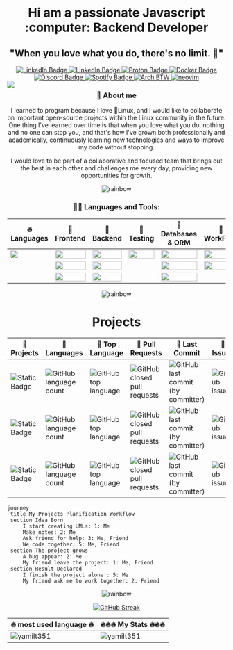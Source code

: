 <h1 align="center">Hi am a passionate Javascript :computer: Backend Developer</h1>
<h2 align="center"> "When you love what you do, there's no limit. 🤘"</h2>

 
 <div id="badges" align="center">
   <a href="https://yamil-tauil.onrender.com/">
    <img src="https://img.shields.io/badge/My Portfolio-red?style=for-the-badge&logoColor=white" alt="LinkedIn Badge"/>
  </a>
  <a href="https://www.linkedin.com/in/yamil-tauil/">
    <img src="https://img.shields.io/badge/LinkedIn-blue?style=for-the-badge&logo=linkedin&logoColor=white" alt="LinkedIn Badge"/>
  </a>
  <a href="mailto:3bl48d8gf@mozmail.com">
    <img src="https://img.shields.io/badge/ProtonMail-8B89CC?style=for-the-badge&logo=protonmail&logoColor=white" alt="Proton Badge"/>
  </a>
 <a href="https://hub.docker.com/u/clamshell6412">
    <img src="https://img.shields.io/badge/My Docker-blue?style=for-the-badge&logo=docker&logoColor=white" alt="Docker Badge"/>
  </a>
<a href="https://discord.gg/5kMp9HwM">
    <img src="https://img.shields.io/badge/Discord-7289DA?style=for-the-badge&logo=discord&logoColor=white" alt="Discord Badge"/>
  </a>
  <a href="https://open.spotify.com/playlist/2cALbCbLEZAljjdnkTE7F7?si=131aff0ed78e44b4">
    <img src="https://img.shields.io/badge/Soundtracks-1ED760?&style=for-the-badge&logo=spotify&logoColor=white" alt="Spotify Badge"/>
  </a>
  <a href="https://github.com/yamilt351/yamilt351/">
    <img src="https://img.shields.io/badge/I Use Arch BTW-1793D1?style=for-the-badge&logo=arch-linux&logoColor=white" alt="Arch BTW "/>
  </a>
   <a href="https://github.com/yamilt351/neovim">
    <img src="https://img.shields.io/badge/My NeoVim Set Up-%2357A143.svg?&style=for-the-badge&logo=neovim&logoColor=white" alt="neovim"/>
  </a>
</div>

<img src ="https://github.com/yamilt351/yamilt351/assets/88646148/d1c3c1dd-8504-47e3-85fc-79b1216ba53b" align="left"/>
<div align="right">
 
<h3 align="center">🌱 About me </h3>
<div align="center"> 
I learned to program because I love 🐧Linux, and I would like to collaborate on important open-source projects within the Linux community in the future. One thing I've learned over time is that when you love what you do, nothing and no one can stop you, and that's how I've grown both professionally and academically, continuously learning new technologies and ways to improve my code without stopping.

I would love to be part of a collaborative and focused team that brings out the best in each other and challenges me every day, providing new opportunities for growth.
</div>
</div>

<div align="center">
 
 ![rainbow](https://github.com/yamilt351/yamilt351/assets/88646148/c92553d4-d47d-4bcb-a505-5e861de4dba6)
 
<h3>👨‍💻 Languages and Tools:</h3>

|🔥 Languages |📌 Frontend        |📌 Backend            | 📌 Testing        |📌 Databases & ORM |📌      WorkFlow | 
|----------| --------------- | ------------------ | --------------|----------|---------------|
|<img src="https://img.shields.io/badge/JavaScript-F7DF1E?style=for-the-badge&logo=javascript&logoColor=black"/>| <img src="https://img.shields.io/badge/React-20232A?style=for-the-badge&logo=react&logoColor=61DAFB" width="100%"/>           | <img src="https://img.shields.io/badge/Node.js-43853D?style=for-the-badge&logo=node.js&logoColor=white" width="100%" />             | <img src="https://img.shields.io/badge/Jest-323330?style=for-the-badge&logo=Jest&logoColor=white" width="100%"/>       | <img src="https://img.shields.io/badge/MongoDB-4EA94B?style=for-the-badge&logo=mongodb&logoColor=white" width="100%"/>  |  <img src="https://img.shields.io/badge/Trello-0052CC?style=for-the-badge&logo=trello&logoColor=white" width="100%"/>   |
|          | <img src="https://img.shields.io/badge/Redux-593D88?style=for-the-badge&logo=redux&logoColor=white" width="100%"/>           |<img src="https://img.shields.io/badge/Express.js-404D59?style=for-the-badge" width="100%"/>            |           |<img src="https://img.shields.io/badge/PostgreSQL-316192?style=for-the-badge&logo=postgresql&logoColor=white" width="100%" />|     <img src="https://img.shields.io/badge/GIT-E44C30?style=for-the-badge&logo=git&logoColor=white" width="100%"/>   |
|          | <img src="https://img.shields.io/badge/CSS-239120?&style=for-the-badge&logo=css3&logoColor=white" width="100%"/>| <img src="https://img.shields.io/badge/Docker-blue?style=for-the-badge&logo=docker&logoColor=white" width="100%"/>            |     |<img src="https://img.shields.io/badge/sequelize-323330?style=for-the-badge&logo=sequelize&logoColor=blue" width="100%"/> |      |               

</div>

  <div align="center">
   
  ![rainbow](https://github.com/yamilt351/yamilt351/assets/88646148/c92553d4-d47d-4bcb-a505-5e861de4dba6)
    
 <h1>Projects</h1>




|📌 Projects |📌 Languages |📌 Top Language |📌  Pull Requests |📌 Last Commit |📌 Issues |
|-------------|----------|---------------|----------------|-----------|---------|
|![Static Badge](https://img.shields.io/badge/scrapper-on?logo=js&color=blue) | ![GitHub language count](https://img.shields.io/github/languages/count/yamilt351/scraper?color=blue) |![GitHub top language](https://img.shields.io/github/languages/top/yamilt351/scraper?color=blue)|![GitHub closed pull requests](https://img.shields.io/github/issues-pr-closed/yamilt351/scraper?color=red)|![GitHub last commit (by committer)](https://img.shields.io/github/last-commit/yamilt351/scraper) | ![GitHub issues](https://img.shields.io/github/issues/yamilt351/scraper?color=red)|
|![Static Badge](https://img.shields.io/badge/proxy-on?logo=js&color=blue) | ![GitHub language count](https://img.shields.io/github/languages/count/yamilt351/proxy-web-microservice?color=blue) |![GitHub top language](https://img.shields.io/github/languages/top/yamilt351/proxy-web-microservice?color=blue)|![GitHub closed pull requests](https://img.shields.io/github/issues-pr-closed/yamilt351/proxy-web-microservice?color=red)|![GitHub last commit (by committer)](https://img.shields.io/github/last-commit/yamilt351/proxy-web-microservice) | ![GitHub issues](https://img.shields.io/github/issues/yamilt351/proxy-web-microservice?color=red)|
|![Static Badge](https://img.shields.io/badge/ecomerceDemo-on?logo=js&color=blue) | ![GitHub language count](https://img.shields.io/github/languages/count/yamilt351/ecomerceDemo?color=blue) |![GitHub top language](https://img.shields.io/github/languages/top/yamilt351/ecomerceDemo?color=blue)|![GitHub closed pull requests](https://img.shields.io/github/issues-pr-closed/yamilt351/ecomerceDemo?color=red)|![GitHub last commit (by committer)](https://img.shields.io/github/last-commit/yamilt351/ecomerceDemo) | ![GitHub issues](https://img.shields.io/github/issues/yamilt351/ecomerceDemo?color=red)|


 
</div>

   ```mermaid
   journey
   	title My Projects Planification Workflow
   	section Idea Born
   		I start creating UMLs: 1: Me
   		Make notes: 2: Me
   		Ask friend for help: 3: Me, Friend
   		We code together: 5: Me, Friend
   	section The project grows
   		A bug appear: 2: Me
   		My friend leave the project: 1: Me, Friend
   	section Result Declared
   		I finish the project alone!: 5: Me
   		My friend ask me to work together: 2: Friend
   ```

<div align="center">
 
 ![rainbow](https://github.com/yamilt351/yamilt351/assets/88646148/c92553d4-d47d-4bcb-a505-5e861de4dba6)

 [![GitHub Streak](https://streak-stats.demolab.com?user=yamilt351&theme=transparent&hide_border=true&mode=weekly)](https://git.io/streak-stats)
 
|🔥 most used language 🔥 | 🔥🔥🔥 My Stats 🔥🔥🔥       | 
| ---------------| ------------------ |
| <img  src="https://github-readme-stats.vercel.app/api/top-langs?username=yamilt351&show_icons=true&locale=en&layout=compact&theme=transparent&hide_border=true" alt="yamilt351" /> |<img src="https://github-readme-stats.vercel.app/api?username=yamilt351&show_icons=true&locale=en&theme=transparent&hide_border=true" alt="yamilt351" />       | 


 
 </div>




